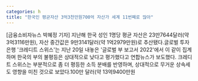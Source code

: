 ```yaml
---
categories: h
title: "한국인 평균자산 3억3천만원700억 자산가 세계 11번째로 많아"
---
```

[금융소비자뉴스 박혜정 기자] 지난해 한국 성인 1명당 평균 자산은 23만7644달러(약 3억3116만원), 자산 중간값은 9만3141달러(약 1억2979만원)로 추산됐다.글로벌 투자 은행 &#39;크레디트 스위스&#39;는 지난 20일 내놓은 &#39;글로벌 부 보고서 2022&#39;에서 이 같이 집계하며 한국의 부의 불평등은 상대적으로 낮다고 평가했다고 연합뉴스가 보도했다. 크레디트 스위스는 부분적으로 좀 더 평등한 소득 분배를 반영하며, 상대적으로 무거운 상속세도 영향을 미친 것으로 보았다.100만 달러(약 13억9400만원